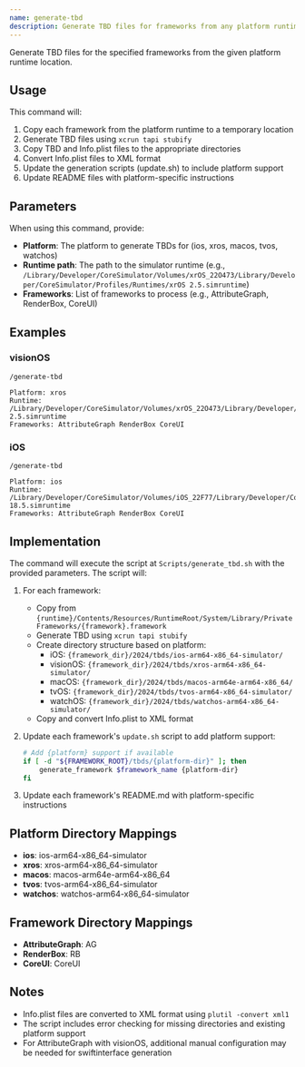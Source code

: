```yaml
---
name: generate-tbd
description: Generate TBD files for frameworks from any platform runtime
---
```


Generate TBD files for the specified frameworks from the given platform runtime location.

## Usage

This command will:
1. Copy each framework from the platform runtime to a temporary location
2. Generate TBD files using `xcrun tapi stubify`
3. Copy TBD and Info.plist files to the appropriate directories
4. Convert Info.plist files to XML format
5. Update the generation scripts (update.sh) to include platform support
6. Update README files with platform-specific instructions

## Parameters

When using this command, provide:
- **Platform**: The platform to generate TBDs for (ios, xros, macos, tvos, watchos)
- **Runtime path**: The path to the simulator runtime (e.g., `/Library/Developer/CoreSimulator/Volumes/xrOS_22O473/Library/Developer/CoreSimulator/Profiles/Runtimes/xrOS 2.5.simruntime`)
- **Frameworks**: List of frameworks to process (e.g., AttributeGraph, RenderBox, CoreUI)

## Examples

### visionOS
```
/generate-tbd

Platform: xros
Runtime: /Library/Developer/CoreSimulator/Volumes/xrOS_22O473/Library/Developer/CoreSimulator/Profiles/Runtimes/xrOS 2.5.simruntime
Frameworks: AttributeGraph RenderBox CoreUI
```

### iOS
```
/generate-tbd

Platform: ios  
Runtime: /Library/Developer/CoreSimulator/Volumes/iOS_22F77/Library/Developer/CoreSimulator/Profiles/Runtimes/iOS 18.5.simruntime
Frameworks: AttributeGraph RenderBox CoreUI
```

## Implementation

The command will execute the script at `Scripts/generate_tbd.sh` with the provided parameters. The script will:

1. For each framework:
   - Copy from `{runtime}/Contents/Resources/RuntimeRoot/System/Library/PrivateFrameworks/{framework}.framework`
   - Generate TBD using `xcrun tapi stubify`
   - Create directory structure based on platform:
     - iOS: `{framework_dir}/2024/tbds/ios-arm64-x86_64-simulator/`
     - visionOS: `{framework_dir}/2024/tbds/xros-arm64-x86_64-simulator/`
     - macOS: `{framework_dir}/2024/tbds/macos-arm64e-arm64-x86_64/`
     - tvOS: `{framework_dir}/2024/tbds/tvos-arm64-x86_64-simulator/`
     - watchOS: `{framework_dir}/2024/tbds/watchos-arm64-x86_64-simulator/`
   - Copy and convert Info.plist to XML format

2. Update each framework's `update.sh` script to add platform support:
   ```bash
   # Add {platform} support if available
   if [ -d "${FRAMEWORK_ROOT}/tbds/{platform-dir}" ]; then
       generate_framework $framework_name {platform-dir}
   fi
   ```

3. Update each framework's README.md with platform-specific instructions

## Platform Directory Mappings

- **ios**: ios-arm64-x86_64-simulator
- **xros**: xros-arm64-x86_64-simulator  
- **macos**: macos-arm64e-arm64-x86_64
- **tvos**: tvos-arm64-x86_64-simulator
- **watchos**: watchos-arm64-x86_64-simulator

## Framework Directory Mappings

- **AttributeGraph**: AG
- **RenderBox**: RB
- **CoreUI**: CoreUI

## Notes

- Info.plist files are converted to XML format using `plutil -convert xml1`
- The script includes error checking for missing directories and existing platform support
- For AttributeGraph with visionOS, additional manual configuration may be needed for swiftinterface generation